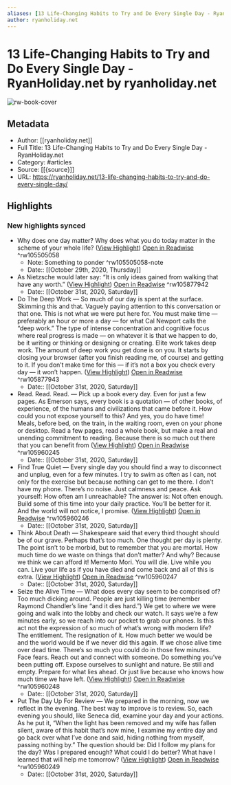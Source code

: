```yaml
---
aliases: [13 Life-Changing Habits to Try and Do Every Single Day - RyanHoliday.net, 13 Life-Changing Habits to Try and Do Every Single Day - RyanHoliday.net]
author: ryanholiday.net
---
```

# 13 Life-Changing Habits to Try and Do Every Single Day - RyanHoliday.net by ryanholiday.net

![rw-book-cover](https://readwise-assets.s3.amazonaws.com/static/images/article2.74d541386bbf.png)

## Metadata
- Author: [[ryanholiday.net]]
- Full Title: 13 Life-Changing Habits to Try and Do Every Single Day - RyanHoliday.net
- Category: #articles
- Source: [[{source}]]
- URL: https://ryanholiday.net/13-life-changing-habits-to-try-and-do-every-single-day/

## Highlights
### New highlights synced
- Why does one day matter? Why does what you do today matter in the scheme of your whole life? ([View Highlight](https://instapaper.com/read/1354771961/14432260)) [Open in Readwise](https://readwise.io/open/105505058) ^rw105505058
    - Note: Something to ponder ^rw105505058-note
    - Date:: [[October 29th, 2020, Thursday]]
- As Nietzsche would later say: “It is only ideas gained from walking that have any worth.” ([View Highlight](https://instapaper.com/read/1354771961/14447430)) [Open in Readwise](https://readwise.io/open/105877942) ^rw105877942
    - Date:: [[October 31st, 2020, Saturday]]
- Do The Deep Work — So much of our day is spent at the surface. Skimming this and that. Vaguely paying attention to this conversation or that one. This is not what we were put here for. You must make time — preferably an hour or more a day — for what Cal Newport calls the “deep work.” The type of intense concentration and cognitive focus where real progress is made — on whatever it is that we happen to do, be it writing or thinking or designing or creating. Elite work takes deep work. The amount of deep work you get done is on you. It starts by closing your browser (after you finish reading me, of course) and getting to it. If you don’t make time for this — if it’s not a box you check every day — it won’t happen. ([View Highlight](https://instapaper.com/read/1354771961/14447443)) [Open in Readwise](https://readwise.io/open/105877943) ^rw105877943
    - Date:: [[October 31st, 2020, Saturday]]
- Read. Read. Read. — Pick up a book every day. Even for just a few pages. As Emerson says, every book is a quotation — of other books, of experience, of the humans and civilizations that came before it. How could you not expose yourself to this? And yes, you do have time! Meals, before bed, on the train, in the waiting room, even on your phone or desktop. Read a few pages, read a whole book, but make a real and unending commitment to reading. Because there is so much out there that you can benefit from ([View Highlight](https://instapaper.com/read/1354771961/14449950)) [Open in Readwise](https://readwise.io/open/105960245) ^rw105960245
    - Date:: [[October 31st, 2020, Saturday]]
- Find True Quiet — Every single day you should find a way to disconnect and unplug, even for a few minutes. I try to swim as often as I can, not only for the exercise but because nothing can get to me there. I don’t have my phone. There’s no noise. Just calmness and peace. Ask yourself: How often am I unreachable? The answer is: Not often enough. Build some of this time into your daily practice. You’ll be better for it. And the world will not notice, I promise. ([View Highlight](https://instapaper.com/read/1354771961/14449953)) [Open in Readwise](https://readwise.io/open/105960246) ^rw105960246
    - Date:: [[October 31st, 2020, Saturday]]
- Think About Death — Shakespeare said that every third thought should be of our grave. Perhaps that’s too much. One thought per day is plenty. The point isn’t to be morbid, but to remember that you are mortal. How much time do we waste on things that don’t matter? And why? Because we think we can afford it! Memento Mori. You will die. Live while you can. Live your life as if you have died and come back and all of this is extra. ([View Highlight](https://instapaper.com/read/1354771961/14449966)) [Open in Readwise](https://readwise.io/open/105960247) ^rw105960247
    - Date:: [[October 31st, 2020, Saturday]]
- Seize the Alive Time — What does every day seem to be comprised of? Too much dicking around. People are just killing time (remember Raymond Chandler’s line “and it dies hard.”) We get to where we were going and walk into the lobby and check our watch. It says we’re a few minutes early, so we reach into our pocket to grab our phones. Is this act not the expression of so much of what’s wrong with modern life? The entitlement. The resignation of it. How much better we would be and the world would be if we never did this again. If we chose alive time over dead time. There’s so much you could do in those few minutes. Face fears. Reach out and connect with someone. Do something you’ve been putting off. Expose ourselves to sunlight and nature. Be still and empty. Prepare for what lies ahead. Or just live because who knows how much time we have left. ([View Highlight](https://instapaper.com/read/1354771961/14449988)) [Open in Readwise](https://readwise.io/open/105960248) ^rw105960248
    - Date:: [[October 31st, 2020, Saturday]]
- Put The Day Up For Review — We prepared in the morning, now we reflect in the evening. The best way to improve is to review. So, each evening you should, like Seneca did, examine your day and your actions. As he put it, “When the light has been removed and my wife has fallen silent, aware of this habit that’s now mine, I examine my entire day and go back over what I’ve done and said, hiding nothing from myself, passing nothing by.” The question should be: Did I follow my plans for the day? Was I prepared enough? What could I do better? What have I learned that will help me tomorrow? ([View Highlight](https://instapaper.com/read/1354771961/14450000)) [Open in Readwise](https://readwise.io/open/105960249) ^rw105960249
    - Date:: [[October 31st, 2020, Saturday]]
